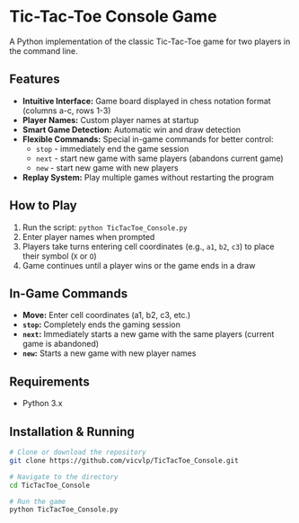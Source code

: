 # Tic-Tac-Toe Console Game

A Python implementation of the classic Tic-Tac-Toe game for two players in the command line.

## Features

*   **Intuitive Interface:** Game board displayed in chess notation format (columns a-c, rows 1-3)
*   **Player Names:** Custom player names at startup
*   **Smart Game Detection:** Automatic win and draw detection
*   **Flexible Commands:** Special in-game commands for better control:
    *   `stop` - immediately end the game session
    *   `next` - start new game with same players (abandons current game)
    *   `new` - start new game with new players
*   **Replay System:** Play multiple games without restarting the program

## How to Play

1.  Run the script: `python TicTacToe_Console.py`
2.  Enter player names when prompted
3.  Players take turns entering cell coordinates (e.g., `a1`, `b2`, `c3`) to place their symbol (`X` or `O`)
4.  Game continues until a player wins or the game ends in a draw

## In-Game Commands

- **Move:** Enter cell coordinates (a1, b2, c3, etc.)
- **`stop`:** Completely ends the gaming session
- **`next`:** Immediately starts a new game with the same players (current game is abandoned)
- **`new`:** Starts a new game with new player names

## Requirements

*   Python 3.x

## Installation & Running

```bash
# Clone or download the repository
git clone https://github.com/vicvlp/TicTacToe_Console.git

# Navigate to the directory
cd TicTacToe_Console

# Run the game
python TicTacToe_Console.py
